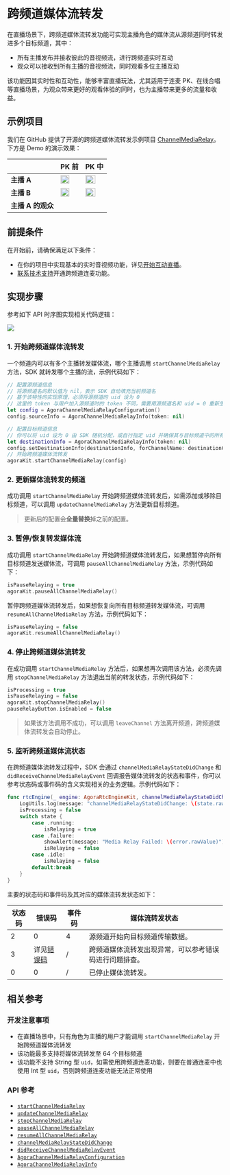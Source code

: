 # 跨频道媒体流转发

在直播场景下，跨频道媒体流转发功能可实现主播角色的媒体流从源频道同时转发进多个目标频道，其中：

- 所有主播发布并接收彼此的音视频流，进行跨频道实时互动
- 观众可以接收到所有主播的音视频流，同时观看多位主播互动

该功能因其实时性和互动性，能够丰富直播玩法，尤其适用于连麦 PK、在线合唱等直播场景，为观众带来更好的观看体验的同时，也为主播带来更多的流量和收益。


## 示例项目

我们在 GitHub 提供了开源的跨频道媒体流转发示例项目 [ChannelMediaRelay](https://github.com/AgoraIO/API-Examples/blob/main/macOS/APIExample/Examples/Advanced/ChannelMediaRelay/ChannelMediaRelay.swift)。下方是 Demo 的演示效果：


| | PK 前 | PK 中 |
|:----|:--------|:------------|
| **主播 A** | <img src="https://web-cdn.agora.io/docs-files/1672803590199" width="70%"/> | <img src="https://web-cdn.agora.io/docs-files/1672803643613" width="75%"/> |
| **主播 B** | <img src="https://web-cdn.agora.io/docs-files/1672803622116" width="70%"/> | <img src="https://web-cdn.agora.io/docs-files/1672803662758" width="75%"/> |
| **主播 A 的观众**| | |


## 前提条件

在开始前，请确保满足以下条件：

- 在你的项目中实现基本的实时音视频功能，详见[开始互动直播](./start_live_mac_ng)。
- <a href="https://agora-ticket.agora.io/">联系技术支持</a>开通跨频道连麦功能。


## 实现步骤

参考如下 API 时序图实现相关代码逻辑：

![](https://web-cdn.agora.io/docs-files/1672818162076)

### 1. 开始跨频道媒体流转发

一个频道内可以有多个主播转发媒体流，哪个主播调用 `startChannelMediaRelay` 方法，SDK 就转发哪个主播的流，示例代码如下：

```swift
// 配置源频道信息
// 将源频道名的默认值为 nil，表示 SDK 自动填充当前频道名
// 基于该特性的实现原理，必须将源频道的 uid 设为 0
// 这里的 token 与用户加入源频道时的 token 不同，需要用源频道名和 uid = 0 重新生成
let config = AgoraChannelMediaRelayConfiguration()
config.sourceInfo = AgoraChannelMediaRelayInfo(token: nil)

// 配置目标频道信息
// 你可以将 uid 设为 0 由 SDK 随机分配，或自行指定 uid 并确保其与目标频道中的所有 uid 不同
let destinationInfo = AgoraChannelMediaRelayInfo(token: nil)
config.setDestinationInfo(destinationInfo, forChannelName: destinationChannelName)
// 开始跨频道媒体流转发
agoraKit.startChannelMediaRelay(config)
```


### 2. 更新媒体流转发的频道

成功调用 `startChannelMediaRelay` 开始跨频道媒体流转发后，如需添加或移除目标频道，可以调用 `updateChannelMediaRelay` 方法更新目标频道。

> 更新后的配置会**全量替换**掉之前的配置。


### 3. 暂停/恢复转发媒体流

成功调用 `startChannelMediaRelay` 开始跨频道媒体流转发后，如果想暂停向所有目标频道发送媒体流，可调用 `pauseAllChannelMediaRelay` 方法，示例代码如下：

```swift
isPauseRelaying = true
agoraKit.pauseAllChannelMediaRelay()
```

暂停跨频道媒体流转发后，如果想恢复向所有目标频道转发媒体流，可调用 `resumeAllChannelMediaRelay` 方法，示例代码如下：

```swift
isPauseRelaying = false
agoraKit.resumeAllChannelMediaRelay()
```


### 4. 停止跨频道媒体流转发

在成功调用 `startChannelMediaRelay` 方法后，如果想再次调用该方法，必须先调用 `stopChannelMediaRelay` 方法退出当前的转发状态，示例代码如下：

```swift
isProcessing = true
isPauseRelaying = false
agoraKit.stopChannelMediaRelay()
pauseRelayButton.isEnabled = false
```

> 如果该方法调用不成功，可以调用 `leaveChannel` 方法离开频道，跨频道媒体流转发会自动停止。


### 5. 监听跨频道媒体流状态

在跨频道媒体流转发过程中，SDK 会通过 `channelMediaRelayStateDidChange` 和 `didReceiveChannelMediaRelayEvent` 回调报告媒体流转发的状态和事件，你可以参考状态码或事件码的含义实现相关的业务逻辑。示例代码如下：

```swift
func rtcEngine(_ engine: AgoraRtcEngineKit, channelMediaRelayStateDidChange state: AgoraChannelMediaRelayState, error: AgoraChannelMediaRelayError) {
    LogUtils.log(message: "channelMediaRelayStateDidChange: \(state.rawValue) error \(error.rawValue)", level: .info)
    isProcessing = false
    switch state {
        case .running:
            isRelaying = true
        case .failure:
            showAlert(message: "Media Relay Failed: \(error.rawValue)")
            isRelaying = false
        case .idle:
            isRelaying = false
        default:break
    }
}
```

主要的状态码和事件码及其对应的媒体流转发状态如下：

| 状态码 | 错误码 | 事件码 | 媒体流转发状态 |
| ------- | ------ | ------ | ------------- |
| 2 | 0 | 4 | 源频道开始向目标频道传输数据。  |
| 3 | 详见[错误码](./API%20Reference/mac_ng/API/toc_stream_management.html#callback_irtcengineeventhandler_onchannelmediarelaystatechanged) | /  | 跨频道媒体流转发出现异常，可以参考错误码进行问题排查。  |
| 0 | 0 | /  | 已停止媒体流转发。  |


## 相关参考

### 开发注意事项

- 在直播场景中，只有角色为主播的用户才能调用 `startChannelMediaRelay` 开始跨频道媒体流转发
- 该功能最多支持将媒体流转发至 64 个目标频道
- 该功能不支持 String 型 `uid`，如需使用跨频道连麦功能，则要在普通连麦中也使用 Int 型 `uid`，否则跨频道连麦功能无法正常使用

### API 参考

- [`startChannelMediaRelay`](./API%20Reference/mac_ng/API/toc_stream_management.html#api_irtcengine_startchannelmediarelay)
- [`updateChannelMediaRelay`](./API%20Reference/mac_ng/API/toc_stream_management.html#api_irtcengine_updatechannelmediarelay)
- [`stopChannelMediaRelay`](./API%20Reference/mac_ng/API/toc_stream_management.html#api_irtcengine_stopchannelmediarelay)
- [`pauseAllChannelMediaRelay`](./API%20Reference/mac_ng/API/toc_stream_management.html#api_irtcengine_pauseallchannelmediarelay)
- [`resumeAllChannelMediaRelay`](./API%20Reference/mac_ng/API/toc_stream_management.html#api_irtcengine_resumeallchannelmediarelay)
- [`channelMediaRelayStateDidChange`](./API%20Reference/mac_ng/API/toc_network.html#callback_irtcengineeventhandler_onchannelmediarelaystatechanged)
- [`didReceiveChannelMediaRelayEvent`](./API%20Reference/mac_ng/API/toc_stream_management.html#callback_irtcengineeventhandler_onchannelmediarelayevent)
- [`AgoraChannelMediaRelayConfiguration`](./API%20Reference/mac_ng/API/class_channelmediarelayconfiguration.html)
- [`AgoraChannelMediaRelayInfo`](./API%20Reference/mac_ng/API/class_channelmediainfo.html)